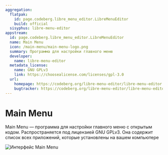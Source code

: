```yaml
---
aggregation:
  flatpak:
    id: page.codeberg.libre_menu_editor.LibreMenuEditor
    build: official
  sisyphus: libre-menu-editor
appstream:
  id: page.codeberg.libre_menu_editor.LibreMenuEditor
  name: Main Menu
  icon: /main-menu/main-menu-logo.png
  summary: Программа для настройки главного меню
  developer:
    name: libre-menu-editor
  metadata_license:
    name: GNU GPLv3
    link: https://choosealicense.com/licenses/gpl-3.0
  url:
    homepage: https://codeberg.org/libre-menu-editor/libre-menu-editor
    bugtracker: https://codeberg.org/libre-menu-editor/libre-menu-editor/issues
---
```


# Main Menu

Main Menu — программа для настройки главного меню с открытым кодом. Распространяется под лицензией GNU GPLv3. Она содержит список всех приложений, которые установлены на вашем компьютере

![Интерфейс Main Menu](/main-menu/main-menu-1.png)

<!--@include: @apps/_parts/install/content-flatpak.md-->
<!--@include: @apps/_parts/install/content-repo.md-->
